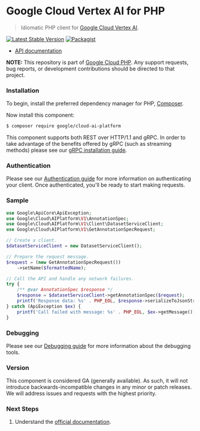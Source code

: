 # Google Cloud Vertex AI for PHP

> Idiomatic PHP client for [Google Cloud Vertex AI](https://cloud.google.com/vertex-ai).

[![Latest Stable Version](https://poser.pugx.org/google/cloud-ai-platform/v/stable)](https://packagist.org/packages/google/cloud-ai-platform) [![Packagist](https://img.shields.io/packagist/dm/google/cloud-ai-platform.svg)](https://packagist.org/packages/google/cloud-ai-platform)

* [API documentation](https://cloud.google.com/php/docs/reference/cloud-ai-platform/latest)

**NOTE:** This repository is part of [Google Cloud PHP](https://github.com/googleapis/google-cloud-php). Any
support requests, bug reports, or development contributions should be directed to
that project.

### Installation

To begin, install the preferred dependency manager for PHP, [Composer](https://getcomposer.org/).

Now install this component:

```sh
$ composer require google/cloud-ai-platform
```

This component supports both REST over HTTP/1.1 and gRPC. In order to take advantage of the benefits offered by gRPC (such as streaming methods)
please see our [gRPC installation guide](https://cloud.google.com/php/grpc).

### Authentication

Please see our [Authentication guide](https://github.com/googleapis/google-cloud-php/blob/main/AUTHENTICATION.md) for more information
on authenticating your client. Once authenticated, you'll be ready to start making requests.

### Sample

```php
use Google\ApiCore\ApiException;
use Google\Cloud\AIPlatform\V1\AnnotationSpec;
use Google\Cloud\AIPlatform\V1\Client\DatasetServiceClient;
use Google\Cloud\AIPlatform\V1\GetAnnotationSpecRequest;

// Create a client.
$datasetServiceClient = new DatasetServiceClient();

// Prepare the request message.
$request = (new GetAnnotationSpecRequest())
    ->setName($formattedName);

// Call the API and handle any network failures.
try {
    /** @var AnnotationSpec $response */
    $response = $datasetServiceClient->getAnnotationSpec($request);
    printf('Response data: %s' . PHP_EOL, $response->serializeToJsonString());
} catch (ApiException $ex) {
    printf('Call failed with message: %s' . PHP_EOL, $ex->getMessage());
}
```

### Debugging

Please see our [Debugging guide](https://github.com/googleapis/google-cloud-php/blob/main/DEBUG.md)
for more information about the debugging tools.

### Version

This component is considered GA (generally available). As such, it will not introduce backwards-incompatible changes in
any minor or patch releases. We will address issues and requests with the highest priority.

### Next Steps

1. Understand the [official documentation](https://cloud.google.com/vertex-ai/docs).
